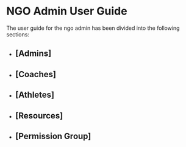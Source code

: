 # **NGO Admin User Guide**

The user guide for the ngo admin has been divided into the following sections:

* ## **[Admins]**
* ## **[Coaches]**
* ## **[Athletes]**
* ## **[Resources]**
* ## **[Permission Group]**

